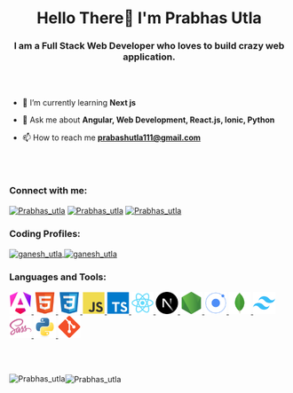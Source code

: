 

<h1 align="center">Hello There👋 I'm Prabhas Utla</h1>
<h3 align="center">I am a Full Stack Web Developer who loves to build crazy web application.</h3>
<br></br>

- 🌱 I’m currently learning **Next js**

- 💬 Ask me about **Angular, Web Development, React.js, Ionic, Python**

- 📫 How to reach me **prabashutla111@gmail.com**

  <br></br>

<h3 align="left">Connect with me:</h3>
<p align="left">
  <a href="https://x.com/Prabhas52297614?t=PBHzBvCCvEkMz0EMIkTiSg&s=08" target="blank"><img align="center" src="https://github.com/ganesh-utla/ganesh-utla/assets/87692393/e99edfb9-a016-438c-a738-0139b0f616d0" alt="Prabhas_utla" height="30" width="30" /></a>
  <a href="https://www.linkedin.com/in/prabhasutla/" target="blank"><img align="center" src="https://raw.githubusercontent.com/rahuldkjain/github-profile-readme-generator/master/src/images/icons/Social/linked-in-alt.svg" alt="Prabhas_utla" height="30" width="40" /></a>
  <a href="https://www.instagram.com/xx_asce_xx" target="blank"><img align="center" src="https://raw.githubusercontent.com/rahuldkjain/github-profile-readme-generator/master/src/images/icons/Social/instagram.svg" alt="Prabhas_utla" height="30" width="40" /></a>
</p>
<p>
<h3 align="left">Coding Profiles:</h3>
  <a href="https://leetcode.com/u/levylessgo_888/" target="blank">
    <img align="center" src="https://raw.githubusercontent.com/rahuldkjain/github-profile-readme-generator/master/src/images/icons/Social/leet-code.svg" alt="ganesh_utla" height="30" width="40" />
  </a>
  <a href="https://www.codechef.com/users/prabhas11" target="blank">
    <img align="center" src="https://cdn.jsdelivr.net/npm/simple-icons@3.1.0/icons/codechef.svg" alt="ganesh_utla" height="30" width="40" />
  </a>
  
</p>
<h3 align="left">Languages and Tools:</h3>
<p align="left"> 
  <a href="https://angular.dev/" target="_blank" rel="noreferrer"> 
    <img src="https://raw.githubusercontent.com/devicons/devicon/master/icons/angular/angular-original.svg" alt="cpp" width="40" height="40"/> 
  <a href="https://www.w3.org/html/" target="_blank" rel="noreferrer"> 
    <img src="https://raw.githubusercontent.com/devicons/devicon/master/icons/html5/html5-original.svg" alt="html5" width="40" height="40"/> 
  </a> 
  <a href="https://www.w3.org/Style/CSS/Overview.en.html/" target="_blank" rel="noreferrer"> 
    <img src="https://raw.githubusercontent.com/devicons/devicon/master/icons/css3/css3-original.svg" alt="css3" width="40" height="40"/> 
  </a> 
  <a href="https://www.javascript.com/" target="_blank" rel="noreferrer"> 
    <img src="https://raw.githubusercontent.com/devicons/devicon/master/icons/javascript/javascript-original.svg" alt="javascript" width="40" height="40"/> 
  </a> 
  <a href="https://www.typescriptlang.org/" target="_blank" rel="noreferrer"> 
    <img src="https://raw.githubusercontent.com/devicons/devicon/master/icons/typescript/typescript-original.svg" alt="typescript" width="40" height="40"/> 
  </a> 
  <a href="https://legacy.reactjs.org/" target="_blank" rel="noreferrer"> 
    <img src="https://raw.githubusercontent.com/devicons/devicon/master/icons/react/react-original.svg" alt="react" width="40" height="40"/> 
  </a> 
  <a href="https://nextjs.org/" target="_blank" rel="noreferrer"> 
    <img src="https://raw.githubusercontent.com/devicons/devicon/master/icons/nextjs/nextjs-original.svg" alt="nextjs" width="40" height="40"/> 
  </a> 
  <a href="https://nodejs.org/en" target="_blank" rel="noreferrer"> 
    <img src="https://raw.githubusercontent.com/devicons/devicon/master/icons/nodejs/nodejs-original.svg" alt="nodejs" width="40" height="40"/> 
  </a> 
  <a href="https://ionicframework.com/" target="_blank" rel="noreferrer"> 
    <img src="https://raw.githubusercontent.com/devicons/devicon/master/icons/ionic/ionic-original.svg" alt="expressjs" width="40" height="40"/> 
  </a> 
  <a href="https://www.mongodb.com/" target="_blank" rel="noreferrer"> 
    <img src="https://raw.githubusercontent.com/devicons/devicon/master/icons/mongodb/mongodb-original.svg" alt="mongodb" width="40" height="40"/> 
  </a> 
  <a href="https://tailwindcss.com/" target="_blank" rel="noreferrer"> 
    <img src="https://raw.githubusercontent.com/devicons/devicon/master/icons/tailwindcss/tailwindcss-original.svg" alt="tailwindcss" width="40" height="40"/> 
  </a> 
  <a href="https://sass-lang.com/" target="_blank" rel="noreferrer"> 
    <img src="https://raw.githubusercontent.com/devicons/devicon/master/icons/sass/sass-original.svg" alt="sass" width="40" height="40"/> 
  </a> 
  <a href="https://www.python.org/" target="_blank" rel="noreferrer"> 
    <img src="https://raw.githubusercontent.com/devicons/devicon/master/icons/python/python-original.svg" alt="python" width="40" height="40"/> 
  </a> 
  </a> 
  <a href="https://git-scm.com/" target="_blank" rel="noreferrer"> 
    <img src="https://raw.githubusercontent.com/devicons/devicon/master/icons/git/git-original.svg" alt="git" width="40" height="40"/> 
  </a> 
</p>

<br></br>
<p><img align="left" src="https://github-readme-stats.vercel.app/api/top-langs?username=Uprabhas&show_icons=true&locale=en&layout=compact" alt="Prabhas_utla" /></p>

<!-- <p>&nbsp;<img align="center" src="https://github-readme-stats.vercel.app/api?username=ganesh-utla&show_icons=true&locale=en" alt="ganesh_utla" /></p> -->

<p><img align="center" src="https://github-readme-streak-stats.herokuapp.com/?user=Uprabhas" alt="Prabhas_utla" /></p>
